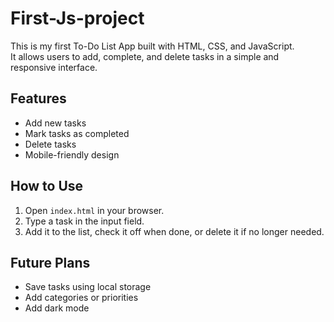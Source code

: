 # First-Js-project

This is my first To-Do List App built with HTML, CSS, and JavaScript.  
It allows users to add, complete, and delete tasks in a simple and responsive interface.

## Features
- Add new tasks
- Mark tasks as completed
- Delete tasks
- Mobile-friendly design

## How to Use
1. Open `index.html` in your browser.
2. Type a task in the input field.
3. Add it to the list, check it off when done, or delete it if no longer needed.

## Future Plans
- Save tasks using local storage
- Add categories or priorities
- Add dark mode